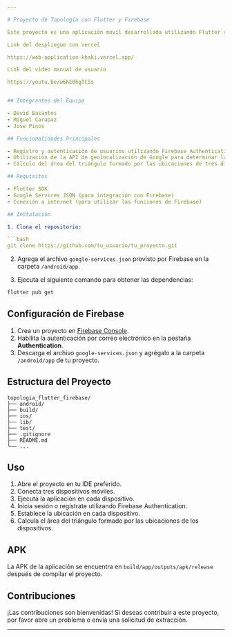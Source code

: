 ```yaml
---

# Proyecto de Topología con Flutter y Firebase

Este proyecto es una aplicación móvil desarrollada utilizando Flutter y Firebase para calcular el área entre tres dispositivos celulares. Permite a los usuarios establecer puntos en un espacio físico y calcular el área del triángulo formado por estos puntos, utilizando la tecnología de geolocalización de los dispositivos.

Link del despliegue con vercel

https://web-application-khaki.vercel.app/

Link del video manual de usuario

https://youtu.be/w6hE0hgTCSs


## Integrantes del Equipo

- David Basantes
- Miguel Carapaz
- Jose Pinos

## Funcionalidades Principales

- Registro y autenticación de usuarios utilizando Firebase Authentication.
- Utilización de la API de geolocalización de Google para determinar la posición de los dispositivos.
- Cálculo del área del triángulo formado por las ubicaciones de tres dispositivos móviles.

## Requisitos

- Flutter SDK
- Google Services JSON (para integración con Firebase)
- Conexión a internet (para utilizar las funciones de Firebase)

## Instalación

1. Clona el repositorio:

```bash
git clone https://github.com/tu_usuario/tu_proyecto.git
```

2. Agrega el archivo `google-services.json` provisto por Firebase en la carpeta `/android/app`.

3. Ejecuta el siguiente comando para obtener las dependencias:

```bash
flutter pub get
```

## Configuración de Firebase

1. Crea un proyecto en [Firebase Console](https://console.firebase.google.com/).
2. Habilita la autenticación por correo electrónico en la pestaña **Authentication**.
3. Descarga el archivo `google-services.json` y agrégalo a la carpeta `/android/app` de tu proyecto.

## Estructura del Proyecto

```
topologia_flutter_firebase/
├── android/
├── build/
├── ios/
├── lib/
├── test/
├── .gitignore
├── README.md
└── ...
```

## Uso

1. Abre el proyecto en tu IDE preferido.
2. Conecta tres dispositivos móviles.
3. Ejecuta la aplicación en cada dispositivo.
4. Inicia sesión o regístrate utilizando Firebase Authentication.
5. Establece la ubicación en cada dispositivo.
6. Calcula el área del triángulo formado por las ubicaciones de los dispositivos.

## APK

La APK de la aplicación se encuentra en `build/app/outputs/apk/release` después de compilar el proyecto.

## Contribuciones

¡Las contribuciones son bienvenidas! Si deseas contribuir a este proyecto, por favor abre un problema o envía una solicitud de extracción.


---
```

